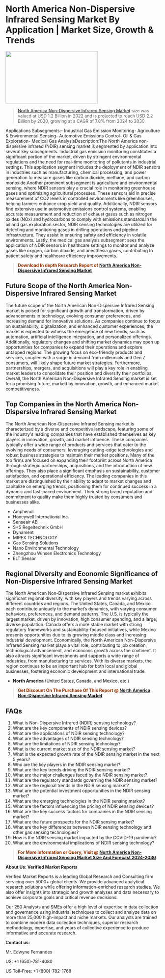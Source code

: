 <p><h1>North America Non-Dispersive Infrared Sensing Market By Application | Market Size, Growth & Trends</h1><p><img class="aligncenter size-medium wp-image-105565" src="https://ffe5etoiles.com/wp-content/uploads/2025/01/MST7-300x171.png" alt="" width="300" height="171" /></p><blockquote><p><a href="https://www.verifiedmarketreports.com/download-sample/?rid=397118&utm_source=Github-NA&utm_medium=361" target="_blank">North America Non-Dispersive Infrared Sensing Market</a> size was valued at USD 1.2 Billion in 2022 and is projected to reach USD 2.2 Billion by 2030, growing at a CAGR of 7.8% from 2024 to 2030.</p></blockquote>Applications Subsegments:- Industrial Gas Emission Monitoring- Agriculture & Environmental Sensing- Automotive Emissions Control- Oil & Gas Exploration- Medical Gas AnalysisDescription:The North America non-dispersive infrared (NDIR) sensing market is segmented by application into several key subsegments. Industrial gas emission monitoring constitutes a significant portion of the market, driven by stringent environmental regulations and the need for real-time monitoring of pollutants in industrial settings. This application segment includes the deployment of NDIR sensors in industries such as manufacturing, chemical processing, and power generation to measure gases like carbon dioxide, methane, and carbon monoxide.Another prominent subsegment is agriculture and environmental sensing, where NDIR sensors play a crucial role in monitoring greenhouse gases and optimizing agricultural processes. These sensors aid in precise measurement of CO2 levels in controlled environments like greenhouses, helping farmers enhance crop yield and quality. Additionally, NDIR sensors find extensive use in automotive emissions control systems, enabling accurate measurement and reduction of exhaust gases such as nitrogen oxides (NOx) and hydrocarbons to comply with emissions standards.In the oil and gas exploration sector, NDIR sensing technologies are utilized for detecting and monitoring gases in drilling operations and pipeline infrastructure. They assist in ensuring safety and efficiency in volatile environments. Lastly, the medical gas analysis subsegment sees the application of NDIR sensors in healthcare settings to monitor and analyze gases like oxygen, carbon dioxide, and anesthesia gases, contributing to patient safety and healthcare efficiency improvements.</p><blockquote><p><span style="color: #993300;"><strong>Download In depth Research Report of <a href="https://www.verifiedmarketreports.com/download-sample/?rid=397118&utm_source=Github-NA&utm_medium=361">North America Non-Dispersive Infrared Sensing Market</a></strong></span></p></blockquote><h2>Future Scope of the North America Non-Dispersive Infrared Sensing Market</h2><p>The future scope of the North American Non-Dispersive Infrared Sensing market is poised for significant growth and transformation, driven by advancements in technology, evolving consumer preferences, and increasing demand for innovative solutions. As companies continue to focus on sustainability, digitalization, and enhanced customer experiences, the market is expected to witness the emergence of new trends, such as automation, artificial intelligence integration, and personalized offerings. Additionally, regulatory changes and shifting market dynamics may open up opportunities for companies to expand their operations and explore untapped regions. The growing focus on eco-friendly products and services, coupled with a surge in demand from millennials and Gen Z consumers, will likely shape future market strategies. Furthermore, partnerships, mergers, and acquisitions will play a key role in enabling market leaders to consolidate their position and diversify their portfolios. Overall, the North American Non-Dispersive Infrared Sensing market is set for a promising future, marked by innovation, growth, and enhanced market competitiveness.</p><h2>Top Companies in the North America Non-Dispersive Infrared Sensing Market</h2><p>The North American Non-Dispersive Infrared Sensing market is characterized by a diverse and competitive landscape, featuring some of the industry's leading companies that have established themselves as key players in innovation, growth, and market influence. These companies typically offer a wide range of products and services that cater to the evolving needs of consumers, leveraging cutting-edge technologies and robust business strategies to maintain their market positions. Many of the top firms are focused on expanding their footprint across North America through strategic partnerships, acquisitions, and the introduction of new offerings. They also place a significant emphasis on sustainability, customer satisfaction, and operational efficiency. The leading companies in this market are distinguished by their ability to adapt to market changes and capitalize on emerging trends, positioning them for continued success in a dynamic and fast-paced environment. Their strong brand reputation and commitment to quality make them highly trusted by consumers and businesses alike.</p><p><ul><li>Amphenol </li><li> Honeywell International Inc. </li><li> Senseair AB </li><li> S+S Regeltechnik GmbH </li><li> Dynament </li><li> MIPEX TECHNOLOGY </li><li> Gas Sensing Solutions </li><li> Nano Environmental Technology </li><li> Zhengzhou Winsen Electronics Technology </li><li> ELT Sensor</li></ul></p><h2>Regional Diversity and Economic Significance of Non-Dispersive Infrared Sensing Market</h2><p>The North American Non-Dispersive Infrared Sensing market exhibits significant regional diversity, with key players and trends varying across different countries and regions. The United States, Canada, and Mexico each contribute uniquely to the market’s dynamics, with varying consumer behaviors, preferences, and demand patterns. The U.S. is typically the largest market, driven by innovation, high consumer spending, and a large, diverse population. Canada offers a more stable market with strong regulatory frameworks and sustainability-focused initiatives, while Mexico presents opportunities due to its growing middle class and increasing industrial development. Economically, the North American Non-Dispersive Infrared Sensing market plays a vital role, contributing to job creation, technological advancement, and economic growth across the continent. It also attracts significant investments and supports a wide range of industries, from manufacturing to services. With its diverse markets, the region continues to be an important hub for both local and global businesses, fostering economic development and international trade.</p><ul> <li><strong>North America</strong> (United States, Canada, and Mexico, etc.)</li></ul><blockquote><p><span style="color: #993300;"><strong>Get Discount On The Purchase Of This Report @ <a href="https://www.verifiedmarketreports.com/ask-for-discount/?rid=397118&utm_source=Github-NA&utm_medium=361">North America Non-Dispersive Infrared Sensing Market</a></strong></span></p></blockquote><h2>FAQs</h2><p><ol> <li>What is Non-Dispersive Infrared (NDIR) sensing technology?</div><div></li> <li>What are the key components of NDIR sensing devices?</div><div></li> <li>What are the applications of NDIR sensing technology?</div><div></li> <li>What are the advantages of NDIR sensing technology?</div><div></li> <li>What are the limitations of NDIR sensing technology?</div><div></li> <li>What is the current market size of the NDIR sensing market?</div><div></li> <li>What is the expected growth rate of the NDIR sensing market in the next 5 years?</div><div></li> <li>Who are the key players in the NDIR sensing market?</div><div></li> <li>What are the key trends driving the NDIR sensing market?</div><div></li> <li>What are the major challenges faced by the NDIR sensing market?</div><div></li> <li>What are the regulatory standards governing the NDIR sensing market?</div><div></li> <li>What are the regional trends in the NDIR sensing market?</div><div></li> <li>What are the potential investment opportunities in the NDIR sensing market?</div><div></li> <li>What are the emerging technologies in the NDIR sensing market?</div><div></li> <li>What are the factors influencing the pricing of NDIR sensing devices?</div><div></li> <li>What are the key success factors for companies in the NDIR sensing market?</div><div></li> <li>What are the future prospects for the NDIR sensing market?</div><div></li> <li>What are the key differences between NDIR sensing technology and other gas sensing technologies?</div><div></li> <li>How is the NDIR sensing market impacted by the COVID-19 pandemic?</div><div></li> <li>What are the environmental implications of NDIR sensing technology?</div><div></li></ol></p><blockquote><p><span style="color: #993300;"><strong>For More Information or Query, Visit @ <a href="https://www.verifiedmarketreports.com/product/non-dispersive-infrared-sensing-market/">North America Non-Dispersive Infrared Sensing Market Size And Forecast 2024-2030</a></strong></span></p></blockquote><p><strong>About Us: Verified Market Reports</strong></p><p>Verified Market Reports is a leading Global Research and Consulting firm servicing over 5000+ global clients. We provide advanced analytical research solutions while offering information-enriched research studies. We also offer insights into strategic and growth analyses and data necessary to achieve corporate goals and critical revenue decisions.</p><p>Our 250 Analysts and SMEs offer a high level of expertise in data collection and governance using industrial techniques to collect and analyze data on more than 25,000 high-impact and niche markets. Our analysts are trained to combine modern data collection techniques, superior research methodology, expertise, and years of collective experience to produce informative and accurate research.</p><p><strong>Contact us:</strong></p><p>Mr. Edwyne Fernandes</p><p>US: +1 (650)-781-4080</p><p>US Toll-Free: +1 (800)-782-1768</p>
